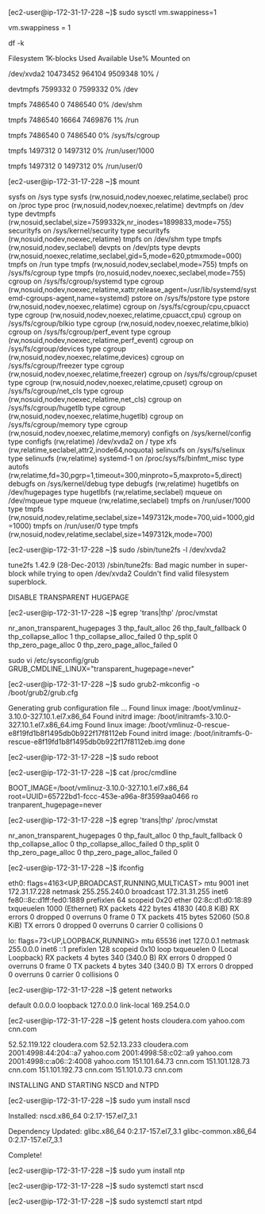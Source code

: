 [ec2-user@ip-172-31-17-228 ~]$ sudo  sysctl vm.swappiness=1

vm.swappiness = 1

df -k

Filesystem     1K-blocks   Used Available Use% Mounted on

/dev/xvda2      10473452 964104   9509348  10% /

devtmpfs         7599332      0   7599332   0% /dev

tmpfs            7486540      0   7486540   0% /dev/shm

tmpfs            7486540  16664   7469876   1% /run

tmpfs            7486540      0   7486540   0% /sys/fs/cgroup

tmpfs            1497312      0   1497312   0% /run/user/1000

tmpfs            1497312      0   1497312   0% /run/user/0

[ec2-user@ip-172-31-17-228 ~]$ mount

sysfs on /sys type sysfs (rw,nosuid,nodev,noexec,relatime,seclabel)
proc on /proc type proc (rw,nosuid,nodev,noexec,relatime)
devtmpfs on /dev type devtmpfs (rw,nosuid,seclabel,size=7599332k,nr_inodes=1899833,mode=755)
securityfs on /sys/kernel/security type securityfs (rw,nosuid,nodev,noexec,relatime)
tmpfs on /dev/shm type tmpfs (rw,nosuid,nodev,seclabel)
devpts on /dev/pts type devpts (rw,nosuid,noexec,relatime,seclabel,gid=5,mode=620,ptmxmode=000)
tmpfs on /run type tmpfs (rw,nosuid,nodev,seclabel,mode=755)
tmpfs on /sys/fs/cgroup type tmpfs (ro,nosuid,nodev,noexec,seclabel,mode=755)
cgroup on /sys/fs/cgroup/systemd type cgroup (rw,nosuid,nodev,noexec,relatime,xattr,release_agent=/usr/lib/systemd/systemd-cgroups-agent,name=systemd)
pstore on /sys/fs/pstore type pstore (rw,nosuid,nodev,noexec,relatime)
cgroup on /sys/fs/cgroup/cpu,cpuacct type cgroup (rw,nosuid,nodev,noexec,relatime,cpuacct,cpu)
cgroup on /sys/fs/cgroup/blkio type cgroup (rw,nosuid,nodev,noexec,relatime,blkio)
cgroup on /sys/fs/cgroup/perf_event type cgroup (rw,nosuid,nodev,noexec,relatime,perf_event)
cgroup on /sys/fs/cgroup/devices type cgroup (rw,nosuid,nodev,noexec,relatime,devices)
cgroup on /sys/fs/cgroup/freezer type cgroup (rw,nosuid,nodev,noexec,relatime,freezer)
cgroup on /sys/fs/cgroup/cpuset type cgroup (rw,nosuid,nodev,noexec,relatime,cpuset)
cgroup on /sys/fs/cgroup/net_cls type cgroup (rw,nosuid,nodev,noexec,relatime,net_cls)
cgroup on /sys/fs/cgroup/hugetlb type cgroup (rw,nosuid,nodev,noexec,relatime,hugetlb)
cgroup on /sys/fs/cgroup/memory type cgroup (rw,nosuid,nodev,noexec,relatime,memory)
configfs on /sys/kernel/config type configfs (rw,relatime)
/dev/xvda2 on / type xfs (rw,relatime,seclabel,attr2,inode64,noquota)
selinuxfs on /sys/fs/selinux type selinuxfs (rw,relatime)
systemd-1 on /proc/sys/fs/binfmt_misc type autofs (rw,relatime,fd=30,pgrp=1,timeout=300,minproto=5,maxproto=5,direct)
debugfs on /sys/kernel/debug type debugfs (rw,relatime)
hugetlbfs on /dev/hugepages type hugetlbfs (rw,relatime,seclabel)
mqueue on /dev/mqueue type mqueue (rw,relatime,seclabel)
tmpfs on /run/user/1000 type tmpfs (rw,nosuid,nodev,relatime,seclabel,size=1497312k,mode=700,uid=1000,gid=1000)
tmpfs on /run/user/0 type tmpfs (rw,nosuid,nodev,relatime,seclabel,size=1497312k,mode=700)


[ec2-user@ip-172-31-17-228 ~]$ sudo /sbin/tune2fs -l /dev/xvda2

tune2fs 1.42.9 (28-Dec-2013)
/sbin/tune2fs: Bad magic number in super-block while trying to open /dev/xvda2
Couldn't find valid filesystem superblock.

DISABLE TRANSPARENT HUGEPAGE

[ec2-user@ip-172-31-17-228 ~]$ egrep 'trans|thp' /proc/vmstat

nr_anon_transparent_hugepages 3
thp_fault_alloc 26
thp_fault_fallback 0
thp_collapse_alloc 1
thp_collapse_alloc_failed 0
thp_split 0
thp_zero_page_alloc 0
thp_zero_page_alloc_failed 0

sudo vi /etc/sysconfig/grub
GRUB_CMDLINE_LINUX="transparent_hugepage=never"

[ec2-user@ip-172-31-17-228 ~]$ sudo grub2-mkconfig -o /boot/grub2/grub.cfg

Generating grub configuration file ...
Found linux image: /boot/vmlinuz-3.10.0-327.10.1.el7.x86_64
Found initrd image: /boot/initramfs-3.10.0-327.10.1.el7.x86_64.img
Found linux image: /boot/vmlinuz-0-rescue-e8f19fd1b8f1495db0b922f17f8112eb
Found initrd image: /boot/initramfs-0-rescue-e8f19fd1b8f1495db0b922f17f8112eb.img
done

[ec2-user@ip-172-31-17-228 ~]$ sudo reboot


[ec2-user@ip-172-31-17-228 ~]$ cat /proc/cmdline

BOOT_IMAGE=/boot/vmlinuz-3.10.0-327.10.1.el7.x86_64 root=UUID=65722bd1-fccc-453e-a96a-8f3599aa0466 ro tranparent_hugepage=never

[ec2-user@ip-172-31-17-228 ~]$ egrep 'trans|thp' /proc/vmstat

nr_anon_transparent_hugepages 0
thp_fault_alloc 0
thp_fault_fallback 0
thp_collapse_alloc 0
thp_collapse_alloc_failed 0
thp_split 0
thp_zero_page_alloc 0
thp_zero_page_alloc_failed 0

[ec2-user@ip-172-31-17-228 ~]$ ifconfig

eth0: flags=4163<UP,BROADCAST,RUNNING,MULTICAST>  mtu 9001
        inet 172.31.17.228  netmask 255.255.240.0  broadcast 172.31.31.255
        inet6 fe80::8c:d1ff:fed0:1889  prefixlen 64  scopeid 0x20<link>
        ether 02:8c:d1:d0:18:89  txqueuelen 1000  (Ethernet)
        RX packets 422  bytes 41830 (40.8 KiB)
        RX errors 0  dropped 0  overruns 0  frame 0
        TX packets 415  bytes 52060 (50.8 KiB)
        TX errors 0  dropped 0 overruns 0  carrier 0  collisions 0

lo: flags=73<UP,LOOPBACK,RUNNING>  mtu 65536
        inet 127.0.0.1  netmask 255.0.0.0
        inet6 ::1  prefixlen 128  scopeid 0x10<host>
        loop  txqueuelen 0  (Local Loopback)
        RX packets 4  bytes 340 (340.0 B)
        RX errors 0  dropped 0  overruns 0  frame 0
        TX packets 4  bytes 340 (340.0 B)
        TX errors 0  dropped 0 overruns 0  carrier 0  collisions 0
       
[ec2-user@ip-172-31-17-228 ~]$ getent networks

default               0.0.0.0
loopback              127.0.0.0
link-local            169.254.0.0

[ec2-user@ip-172-31-17-228 ~]$ getent hosts cloudera.com yahoo.com cnn.com

52.52.119.122   cloudera.com
52.52.13.233    cloudera.com
2001:4998:44:204::a7 yahoo.com
2001:4998:58:c02::a9 yahoo.com
2001:4998:c:a06::2:4008 yahoo.com
151.101.64.73   cnn.com
151.101.128.73  cnn.com
151.101.192.73  cnn.com
151.101.0.73    cnn.com

INSTALLING AND STARTING NSCD and NTPD

[ec2-user@ip-172-31-17-228 ~]$ sudo yum install nscd

Installed:
  nscd.x86_64 0:2.17-157.el7_3.1

Dependency Updated:
  glibc.x86_64 0:2.17-157.el7_3.1     glibc-common.x86_64 0:2.17-157.el7_3.1

Complete!

[ec2-user@ip-172-31-17-228 ~]$ sudo yum install ntp

[ec2-user@ip-172-31-17-228 ~]$ sudo systemctl start nscd

[ec2-user@ip-172-31-17-228 ~]$ sudo systemctl start ntpd









        
        







